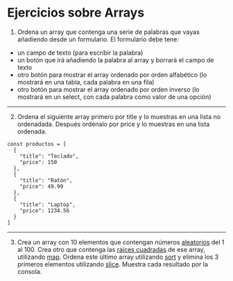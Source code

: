 # Ejercicios sobre Arrays
1. Ordena un array que contenga una serie de palabras que vayas añadiendo desde un formulario. El formulario debe tene:
  * un campo de texto (para escribir la palabra)
  * un botón que irá añadiendo la palabra al array y borrará el campo de texto
  * otro botón para mostrar el array ordenado por orden alfabético (lo mostrará en una tabla, cada palabra en una fila)
  * otro botón para mostrar el array ordenado por orden inverso (lo mostrará en un select, con cada palabra como valor de una opción)
---
2. Ordena el siguiente array primero por title y lo muestras en una lista no ordenadada. Después ordénalo por price y lo muestras en una lista ordenada.
```
const productos = [
  {
    "title": "Teclado",
    "price": 150
  },
  {
    "title": "Ratón",
    "price": 49.99
  },
  {
    "title": "Laptop",
    "price": 1234.56
  }
]
```
---
3. Crea un array con 10 elementos que contengan números [aleatorios](https://developer.mozilla.org/es/docs/Web/JavaScript/Reference/Global_Objects/Math/random) del 1 al 100. Crea otro que contenga las [raíces cuadradas](https://developer.mozilla.org/es/docs/Web/JavaScript/Reference/Global_Objects/Math/sqrt) de ese array, utilizando [map](https://developer.mozilla.org/es/docs/Web/JavaScript/Reference/Global_Objects/Array/map). Ordena este último array utilizando [sort](https://developer.mozilla.org/es/docs/Web/JavaScript/Reference/Global_Objects/Array/sort) y elimina los 3 primeros elementos utilizando [slice](https://developer.mozilla.org/es/docs/Web/JavaScript/Reference/Global_Objects/Array/slice). Muestra cada resultado por la consola.
